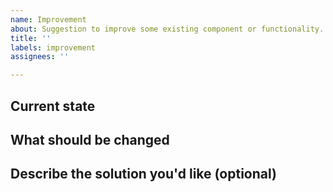 ```yaml
---
name: Improvement
about: Suggestion to improve some existing component or functionality.
title: ''
labels: improvement
assignees: ''

---
```


## Current state

## What should be changed

## Describe the solution you'd like (optional)
